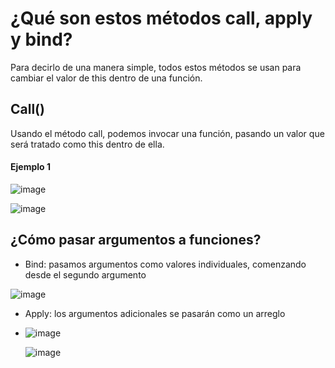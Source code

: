 # ¿Qué son estos métodos call, apply y bind?
Para decirlo de una manera simple, todos estos métodos se usan para cambiar el valor de this dentro de una función.


## Call()
Usando el método call, podemos invocar una función, pasando un valor que será tratado como this dentro de ella.
#### Ejemplo 1

![image](https://github.com/user-attachments/assets/2d21f002-b8bc-41aa-ab86-34e17209c071)

  ![image](https://github.com/user-attachments/assets/b2058a40-1105-430a-a7cd-3049d5260a37)


## ¿Cómo pasar argumentos a funciones?


* Bind: pasamos argumentos como valores individuales, comenzando desde el segundo argumento
  
![image](https://github.com/user-attachments/assets/f7612fe1-5434-4b82-9266-7b9a0068ceb3)



* Apply: los argumentos adicionales se pasarán como un arreglo
  
* ![image](https://github.com/user-attachments/assets/2330a5bd-6aa5-483c-938c-b7cab0fbc0b2)

  ![image](https://github.com/user-attachments/assets/e72d6903-d064-40f1-8aab-fc5946504623)


